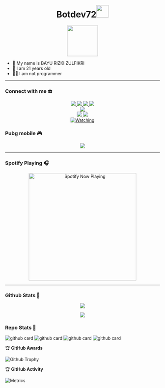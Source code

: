 <h1 align="center">Botdev72<img src="https://user-images.githubusercontent.com/1303154/88677602-1635ba80-d120-11ea-84d8-d263ba5fc3c0.gif" width="40px" alt=""><br></h1>
<p align="center">
  <img src="https://github.com/botdev72/" height=100 />
</p>

<p align="center">

- 👤 My name is BAYU RIZKI ZULFIKRI
- 💌 I am 21 years old 
- 👨‍💻 I am not programmer

</p>

------
### Connect with me ☎️
<p align="center">
  <a href="https://instagram.com/uby_015"><img src="https://img.shields.io/badge/Instagram-E4405F?style=for-the-badge&logo=instagram&logoColor=white"/> 
  <a href="https://wa.me/6281511073726"><img src="https://img.shields.io/badge/WhatsApp-25D366?style=for-the-badge&logo=whatsapp&logoColor=white" />
  <a href="https://www.facebook.com/inurl.007"><img src="https://img.shields.io/badge/Facebook-%234267B2.svg?&style=for-the-badge&logo=facebook&logoColor=white" />
  <a href="https://t.me/ownedbyrain"><img src="https://img.shields.io/badge/Telegram-%230088cc.svg?&style=for-the-badge&logo=telegram&logoColor=white" /> <br>
  <a href="https://youtube.com/c/lasutteamoffice"><img src="https://img.shields.io/badge/YouTube-LASUT TEAM OFFICE-ff0000?style=for-the-badge&logo=youtube&logoColor=ff0000&link=https://youtube.com/c/botdev72" /><br>
  <a name=botdev72&label=VIEWS&style=flat-square&color=orange" />
  <a href="https://github.com/botdev72"><img src="https://img.shields.io/badge/-GitHub-black?style=flat-square&logo=github" /> 
  <a href="https://www.youtube.com/channel/UCI3Y4qWtkZQlhBq5UQhhmew"><img src="https://img.shields.io/youtube/channel/subscribers/UCI3Y4qWtkZQlhBq5UQhhmew?style=social" /> <br>
  <a href="https://komarev.com/ghpvc/?username=botdev72&color=blue&style=flat-square&label=Total+Views"><img title="Watching" src="https://komarev.com/ghpvc/?username=zeeoneofficial&color=green&style=flat-square&label=Profile+View"></a>
</p>

### Pubg mobile 🎮
<p align="center">
  <img src="../2047a1zwq1.gif" />
</p>

------

### Spotify Playing 🎧

<p align="center">
<a href="https://open.spotify.com/intl-id/track/6Hii26x3qDErVitnGW8QtO?si=dad2f7f5d21d4de4" target="_blank"><img src="https://now-playing-on-spotify.vercel.app/api/spotify" alt="Spotify Now Playing" width="350"/></a>
<!--<iframe style="border-radius:12px" src="https://open.spotify.com/embed/playlist/1K2YyMZUaSdj3fSLLXZQTi?utm_source=generator&theme=0" width="40%" height="30%" frameBorder="0" allowfullscreen="" allow="autoplay; clipboard-write; encrypted-media; fullscreen; picture-in-picture" loading="lazy"></iframe>-->
</p>

------

### Github Stats 🚀

<p align="center"><a href="https://github.com/zeeoneofficial"><img src="https://github-readme-stats.vercel.app/api?username=zeeoneofficial&show_icons=true&theme=radical"></a></p>
<p align="center"><a href="https://github.com/zeeoneofficial"><img src="https://github-readme-stats.vercel.app/api/top-langs/?username=zeeoneofficial&theme=radical&layout=compact"></a></p> 

### Repo Stats 🔭
![github card](https://github-readme-stats.vercel.app/api/pin/?username=cacacr4ck&repo=telethon&theme=dark)
![github card](https://github-readme-stats.vercel.app/api/pin/?username=cacacr4ck&repo=mawing&theme=nightowl)
![github card](https://github-readme-stats.vercel.app/api/pin/?username=cacacr4ck&repo=FallenRobot&theme=dark)
![github card](https://github-readme-stats.vercel.app/api/pin/?username=botdev72&repo=botdev72&theme=nightowl)

<summary>&#127942 <b>GitHub Awards</b>
</summary>

![Github Trophy](https://github-profile-trophy.vercel.app/?username=zeeoneofficial)


<summary>&#127942 <b>GitHub Activity</b>
</summary>

![Metrics](https://metrics.lecoq.io/botdev72?template=classic&repositories.forks=true&languages=1&languages.colors=github&languages.threshold=0%25&config.timezone=Asia%2FJakarta)

